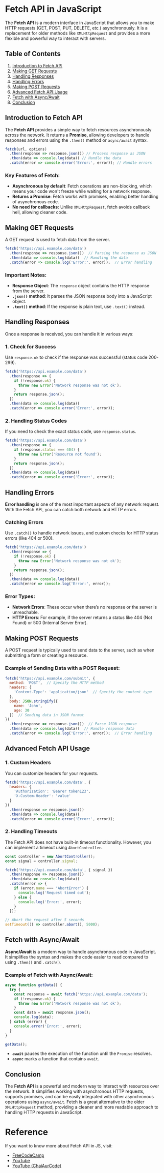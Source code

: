 
# Fetch API in JavaScript

The **Fetch API** is a modern interface in JavaScript that allows you to make HTTP requests (GET, POST, PUT, DELETE, etc.) asynchronously. It is a replacement for older methods like `XMLHttpRequest` and provides a more flexible and powerful way to interact with servers.

## Table of Contents
1. [Introduction to Fetch API](#introduction-to-fetch-api)
2. [Making GET Requests](#making-get-requests)
3. [Handling Responses](#handling-responses)
4. [Handling Errors](#handling-errors)
5. [Making POST Requests](#making-post-requests)
6. [Advanced Fetch API Usage](#advanced-fetch-api-usage)
7. [Fetch with Async/Await](#fetch-with-asyncawait)
8. [Conclusion](#conclusion)


## Introduction to Fetch API

The **Fetch API** provides a simple way to fetch resources asynchronously across the network. It returns a **Promise**, allowing developers to handle responses and errors using the `.then()` method or `async/await` syntax.

```javascript
fetch(url, options)
  .then(response => response.json()) // Process response as JSON
  .then(data => console.log(data)) // Handle the data
  .catch(error => console.error('Error:', error)); // Handle errors
```

### Key Features of Fetch:
- **Asynchronous by default**: Fetch operations are non-blocking, which means your code won't freeze while waiting for a network response.
- **Returns a Promise**: Fetch works with promises, enabling better handling of asynchronous code.
- **No need for callbacks**: Unlike `XMLHttpRequest`, fetch avoids callback hell, allowing cleaner code.
  

## Making GET Requests

A GET request is used to fetch data from the server.

```javascript
fetch('https://api.example.com/data')
  .then(response => response.json())  // Parsing the response as JSON
  .then(data => console.log(data))  // Handling the data
  .catch(error => console.log('Error:', error));  // Error handling
```

### Important Notes:
- **Response Object**: The `response` object contains the HTTP response from the server.
- **`.json()` method**: It parses the JSON response body into a JavaScript object.
- **`.text()` method**: If the response is plain text, use `.text()` instead.


## Handling Responses

Once a response is received, you can handle it in various ways:

### 1. **Check for Success**
Use `response.ok` to check if the response was successful (status code 200-299).

```javascript
fetch('https://api.example.com/data')
  .then(response => {
    if (!response.ok) {
      throw new Error('Network response was not ok');
    }
    return response.json();
  })
  .then(data => console.log(data))
  .catch(error => console.error('Error:', error));
```

### 2. **Handling Status Codes**
If you need to check the exact status code, use `response.status`.

```javascript
fetch('https://api.example.com/data')
  .then(response => {
    if (response.status === 404) {
      throw new Error('Resource not found');
    }
    return response.json();
  })
  .then(data => console.log(data))
  .catch(error => console.error('Error:', error));
```


## Handling Errors

**Error handling** is one of the most important aspects of any network request. With the Fetch API, you can catch both network and HTTP errors.

### Catching Errors
Use `.catch()` to handle network issues, and custom checks for HTTP status errors (like 404 or 500).

```javascript
fetch('https://api.example.com/data')
  .then(response => {
    if (!response.ok) {
      throw new Error('Network response was not ok');
    }
    return response.json();
  })
  .then(data => console.log(data))
  .catch(error => console.log('Error:', error));
```

### Error Types:
- **Network Errors**: These occur when there’s no response or the server is unreachable.
- **HTTP Errors**: For example, if the server returns a status like 404 (Not Found) or 500 (Internal Server Error).



## Making POST Requests

A POST request is typically used to send data to the server, such as when submitting a form or creating a resource.

### Example of Sending Data with a POST Request:
```javascript
fetch('https://api.example.com/submit', {
  method: 'POST',  // Specify the HTTP method
  headers: {
    'Content-Type': 'application/json'  // Specify the content type
  },
  body: JSON.stringify({
    name: 'John',
    age: 30
  })  // Sending data in JSON format
})
  .then(response => response.json())  // Parse JSON response
  .then(data => console.log(data))  // Handle response data
  .catch(error => console.log('Error:', error));  // Error handling
```


## Advanced Fetch API Usage

### 1. **Custom Headers**
You can customize headers for your requests.

```javascript
fetch('https://api.example.com/data', {
  headers: {
    'Authorization': 'Bearer token123',
    'X-Custom-Header': 'value'
  }
})
  .then(response => response.json())
  .then(data => console.log(data))
  .catch(error => console.error('Error:', error));
```

### 2. **Handling Timeouts**
The Fetch API does not have built-in timeout functionality. However, you can implement a timeout using `AbortController`.

```javascript
const controller = new AbortController();
const signal = controller.signal;

fetch('https://api.example.com/data', { signal })
  .then(response => response.json())
  .then(data => console.log(data))
  .catch(error => {
    if (error.name === 'AbortError') {
      console.log('Request timed out');
    } else {
      console.log('Error:', error);
    }
  });

// Abort the request after 5 seconds
setTimeout(() => controller.abort(), 5000);
```


## Fetch with Async/Await

**Async/Await** is a modern way to handle asynchronous code in JavaScript. It simplifies the syntax and makes the code easier to read compared to using `.then()` and `.catch()`.

### Example of Fetch with Async/Await:

```javascript
async function getData() {
  try {
    const response = await fetch('https://api.example.com/data');
    if (!response.ok) {
      throw new Error('Network response was not ok');
    }
    const data = await response.json();
    console.log(data);
  } catch (error) {
    console.error('Error:', error);
  }
}

getData();
```

- **`await`** pauses the execution of the function until the `Promise` resolves.
- **`async`** marks a function that contains `await`.



## Conclusion

The **Fetch API** is a powerful and modern way to interact with resources over the network. It simplifies working with asynchronous HTTP requests, supports promises, and can be easily integrated with other asynchronous operations using `async/await`. Fetch is a great alternative to the older `XMLHttpRequest` method, providing a cleaner and more readable approach to handling HTTP requests in JavaScript.

# Reference
If you want to know more about Fetch API in JS, visit: 
- [FreeCodeCamp](https://www.freecodecamp.org/news/javascript-fetch-api-for-beginners/)
- [YouTube](https://www.youtube.com/watch?v=CNwb02vgsmc&list=PLfEr2kn3s-br9ZFmejfLhAgMbGgbpdof8&index=124)
- [YouTube (ChaiAurCode)](https://www.youtube.com/watch?v=Rive84an6Lc&list=PLu71SKxNbfoBuX3f4EOACle2y-tRC5Q37&index=44)